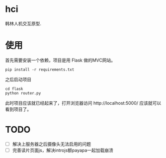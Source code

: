# hci
韩林人机交互原型.

# 使用
首先需要安装一个依赖，项目是用 Flask 做的MVC网站。
```shell
pip install -r requirements.txt
```

之后启动项目
```shell
cd flask
python router.py
```
此时项目应该就已经起来了，打开浏览器访问 http://localhost:5000/ 应该就可以看到项目了。


# TODO
- [ ] 解决上服务器之后摄像头无法启用的问题
- [ ] 完善读片页面js，解决introjs额payapa一起加载崩溃
